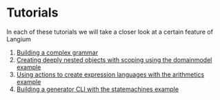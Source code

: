 # Tutorials

In each of these tutorials we will take a closer look at a certain feature of Langium

1. [Building a complex grammar](/tutorials/complex.html)
2. [Creating deeply nested objects with scoping using the domainmodel example](/tutorials/domainmodel.html)
3. [Using actions to create expression languages with the arithmetics example](/tutorials/arithmetics.html)
4. [Building a generator CLI with the statemachines example](/tutorials/statemachines.html)

